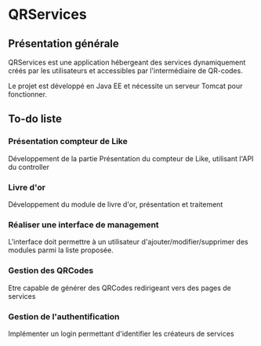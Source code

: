 # QRServices

## Présentation générale

QRServices est une application hébergeant des services dynamiquement créés par les utilisateurs et accessibles par l'intermédiaire de QR-codes.

Le projet est développé en Java EE et nécessite un serveur Tomcat pour fonctionner.

## To-do liste

### Présentation compteur de Like
Développement de la partie Présentation du compteur de Like, utilisant l'API du controller

### Livre d'or
Développement du module de livre d'or, présentation et traitement

### Réaliser une interface de management
L'interface doit permettre à un utilisateur d'ajouter/modifier/supprimer des modules parmi la liste proposée.

### Gestion des QRCodes
Etre capable de générer des QRCodes redirigeant vers des pages de services

### Gestion de l'authentification
Implémenter un login permettant d'identifier les créateurs de services